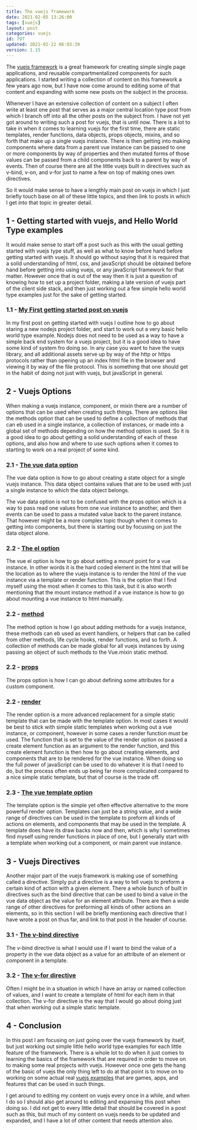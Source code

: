 ```yaml
---
title: The vuejs framework
date: 2021-02-05 13:26:00
tags: [vuejs]
layout: post
categories: vuejs
id: 797
updated: 2021-02-22 06:03:39
version: 1.15
---
```


The [vuejs framework](https://en.wikipedia.org/wiki/Vue.js) is a great framework for creating simple single page applications, and reusable compartmentalized components for such applications. I started writing a collection of content on this framework a few years ago now, but I have now come around to editing some of that content and expanding with some new posts on the subject in the process.

Whenever I have an extensive collection of content on a subject I often write at least one post that serves as a major central location type post from which I branch off into all the other posts on the subject from. I have not yet got around to writing such a post for vuejs, that is until now. There is a lot to take in when it comes to learning vuejs for the first time, there are static templates, render functions, data objects, props objects, mixins, and so forth that make up a single vuejs instance. There is then getting into making components where data from a parent vue instance can be passed to one or more components by way of properties and then mutated forms of those values can be passed from a child components back to a parent by way of events. Then of course there are all the little vuejs built in directives such as v-bind, v-on, and v-for just to name a few on top of making ones own directives.

So it would make sense to have a lengthly main post on vuejs in which I just briefly touch base on all of these little topics, and then link to posts in which I get into that topic in greater detail.

<!-- more -->

## 1 - Getting started with vuejs, and Hello World Type examples

It would make sense to start off a post such as this with the usual getting started with vuejs type stuff, as well as what to know before hand before getting started with vuejs. It should go without saying that it is required that a solid understanding of html, css, and javaScript should be obtained before hand before getting into using vuejs, or any javaScript framework for that matter. However once that is out of the way then it is just a question of knowing how to set up a project folder, making a late version of vuejs part of the client side stack, and then just working out a few simple hello world type examples just for the sake of getting started.

### 1.1 - [My First getting started post on vuejs](/2019/05/05/vuejs-getting-started)

In my first post on getting started with vuejs I outline how to go about staring a new nodejs project folder, and start to work out a very basic hello world type example. Nodejs does not need to be used as a way to have a simple back end system for a vuejs project, but it is a good idea to have some kind of system fro doing so. In any case you want to have the vuejs library, and all additional assets serve up by way of the http or https protocols rather than opening up an index html file in the browser and viewing it by way of the file protocol. This is something that one should get in the habit of doing not just with vuejs, but javaScript in general.


## 2 - Vuejs Options

When making a vuejs instance, component, or mixin there are a number of options that can be used when creating such things. There are options like the methods option that can be used to define a collection of methods that can eb used in a single instance, a collection of instances, or made into a global set of methods depending on how the method option is used. So it is a good idea to go about getting a solid understanding of each of these options, and also how and where to use such options when it comes to starting to work on a real project of some kind.

### 2.1 - [The vue data option](/2019/05/18/vuejs-data/)

The vue data option is how to go about creating a state object for a single vuejs instance. This data object contains values that are to be used with just a single instance to which the data object belongs. 

The vue data option is not to be confused with the props option which is a way to pass read one values from one vue instance to another, and then events can be used to pass a mutated value back to the parent instance. That however might be a more complex topic though when it comes to getting into components, but there is starting out by focusing on just the data object alone.

### 2.2 - [The el option](/2019/05/06/vuejs-el/)

The vue el option is how to go about setting a mount point for a vue instance. In other words it is the hard coded element in the html that will be the location as to where the vuejs instance is to render the html of the vue instance via a template or render function. This is the option that I find myself using the most when it comes to this task, but it is also worth mentioning that the mount instance method if a vue instance is how to go about mounting a vue instance to html manually.

### 2.2 - [method](/2019/05/20/vuejs-method/)

The method option is how I go about adding methods for a vuejs instance, these methods can eb used as event handlers, or helpers that can be called from other methods, life cycle hooks, render functions, and so forth. A collection of methods can be made global for all vuejs instances by using passing an object of such methods to the Vue.mixin static method.

### 2.2 - [props](/2019/05/19/vuejs-props/)

The props option is how I can go about defining some attributes for a custom component.

### 2.2 - [render](/2019/05/12/vuejs-render/)

The render option is a more advanced replacement for a simple static template that can be made with the template option. In most cases it would be best to stick with simple static templates when working out a vue instance, or component, however in some cases a render function must be used. The function that is set to the value of the render option os passed a create element function as an argument to the render function, and this create element function is then how to go about creating elements, and components that are to be rendered for the vue instance. When doing so the full power of javaScript can be used to do whatever it is that I need to do, but the process often ends up being far more complicated compared to a nice simple static template, but that of course is the trade off.

### 2.3 - [The vue template option](/2019/05/07)

The template option is the simple yet often effective alternative to the more powerful render option. Templates can just be a string value, and a wide range of directives can be used in the template to preform all kinds of actions on elements, and components that may be used in the template. A template does have its draw backs now and then, which is why I sometimes find myself using render functions in place of one, but I generally start with a template when working out a component, or main parent vue instance.

## 3 - Vuejs Directives

Another major part of the vuejs framework is making use of something called a directive. Simply put a directive is a way to tell vuejs to preform a certain kind of action with a given element. There a whole bunch of built in directives such as the bind directive that can be used to bind a value in the vue data object as the value for an element attribute. There are then a wide range of other directives for preforming all kinds of other actions an elements, so in this section I will be briefly mentioning each directive that I have wrote a post on thus far, and link to that post in the header of course. 

### 3.1 - [The v-bind directive](/2019/05/31/vuejs-bind)

The v-bind directive is what I would use if I want to bind the value of a property in the vue data object as a value for an attribute of an element or component in a template.

### 3.2 - [The v-for directive](2019/05/21/vuejs-for/)

Often I might be in a situation in which I have an array or named collection of values, and I want to create a template of html for each item in that collection. The v-for directive is the way that I would go about doing just that when working out a simple static template.


## 4 - Conclusion

In this post I am focusing on just going over the vuejs framework by itself, but just working out simple little hello world type examples for each little feature of the framework. There is a whole lot to do when it just comes to learning the basics of the framework that are required in order to move on to making some real projects with vuejs. However once one gets the hang of the basic of vuejs the only thing left to do at that point is to move on to working on some actual real [vuejs examples](/2021/02/04/vuejs-example/) that are games, apps, and features that can be used in such things.

I get around to editing my content on vuejs every once in a while, and when I do so I should also get around to editing and expansing this post when doing so. I did not get to every little detail that should be covered in a post such as this, but much of my content on vuejs needs to be updated and expanded, and I have a lot of other content that needs attention also.
